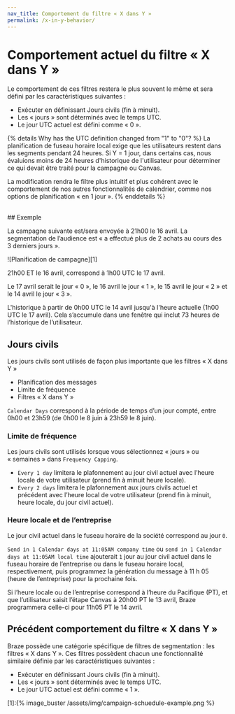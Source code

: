 ```yaml
---
nav_title: Comportement du filtre « X dans Y »
permalink: /x-in-y-behavior/
---
```


# Comportement actuel du filtre « X dans Y »

Le comportement de ces filtres restera le plus souvent le même et sera défini par les caractéristiques suivantes :

- Exécuter en définissant Jours civils (fin à minuit).
- Les « jours » sont déterminés avec le temps UTC.
- Le jour UTC actuel est défini comme « 0 ».

{% details Why has the UTC definition changed from "1" to "0"? %}
La planification de fuseau horaire local exige que les utilisateurs restent dans les segments pendant 24 heures. Si Y = 1 jour, dans certains cas, nous évaluions moins de 24 heures d'historique de l'utilisateur pour déterminer ce qui devait être traité pour la campagne ou Canvas.

La modification rendra le filtre plus intuitif et plus cohérent avec le comportement de nos autres fonctionnalités de calendrier, comme nos options de planification « en 1 jour ».
{% enddetails %}

<br>
## Exemple

La campagne suivante est/sera envoyée à 21h00 le 16 avril. La segmentation de l’audience est « a effectué plus de 2 achats au cours des 3 derniers jours ».

![Planification de campagne][1]

21h00 ET le 16 avril, correspond à 1h00 UTC le 17 avril.

Le 17 avril serait le jour « 0 », le 16 avril le jour « 1 », le 15 avril le jour « 2 » et le 14 avril le jour « 3 ».

L'historique à partir de 0h00 UTC le 14 avril jusqu'à l'heure actuelle (1h00 UTC le 17 avril).
Cela s’accumule dans une fenêtre qui inclut 73 heures de l’historique de l’utilisateur.

## Jours civils

Les jours civils sont utilisés de façon plus importante que les filtres « X dans Y »

- Planification des messages
- Limite de fréquence
- Filtres « X dans Y »

`Calendar Days` correspond à la période de temps d’un jour compté, entre 0h00 et 23h59 (de 0h00 le 8 juin à 23h59 le 8 juin).

### Limite de fréquence

Les jours civils sont utilisés lorsque vous sélectionnez « jours » ou « semaines » dans `Frequency Capping`.

- `Every 1 day` limitera le plafonnement au jour civil actuel avec l’heure locale de votre utilisateur (prend fin à minuit heure locale).
- `Every 2 days` limitera le plafonnement aux jours civils actuel et précédent avec l’heure local de votre utilisateur (prend fin à minuit, heure locale, du jour civil actuel).

### Heure locale et de l’entreprise

Le jour civil actuel dans le fuseau horaire de la société correspond au jour `0`.

`Send in 1 Calendar days at 11:05AM company time` ou `send in 1 Calendar days at 11:05AM local time` ajouterait `1` jour au jour civil actuel dans le fuseau horaire de l’entreprise ou dans le fuseau horaire local, respectivement, puis programmez la génération du message à 11 h 05 (heure de l’entreprise) pour la prochaine fois.

Si l’heure locale ou de l’entreprise correspond à l’heure du Pacifique (PT), et que l’utilisateur saisit l’étape Canvas à 20h00 PT le 13 avril, Braze programmera celle-ci pour 11h05 PT le 14 avril.

## Précédent comportement du filtre « X dans Y »

Braze possède une catégorie spécifique de filtres de segmentation : les filtres « X dans Y ». Ces filtres possèdent chacun une fonctionnalité similaire définie par les caractéristiques suivantes :

- Exécuter en définissant Jours civils (fin à minuit).
- Les « jours » sont déterminés avec le temps UTC.
- Le jour UTC actuel est défini comme « 1 ».



[1]:{% image_buster /assets/img/campaign-schuedule-example.png %}
